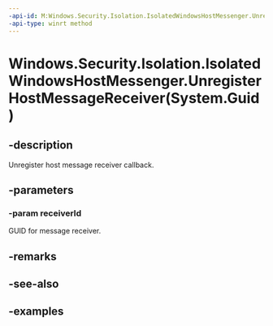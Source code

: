 ```yaml
---
-api-id: M:Windows.Security.Isolation.IsolatedWindowsHostMessenger.UnregisterHostMessageReceiver(System.Guid)
-api-type: winrt method
---
```


# Windows.Security.Isolation.IsolatedWindowsHostMessenger.UnregisterHostMessageReceiver(System.Guid)

<!--
public static void UnregisterHostMessageReceiver (Guid receiverId);
-->


## -description
Unregister host message receiver callback.
## -parameters

### -param receiverId
GUID for message receiver.
## -remarks

## -see-also

## -examples


